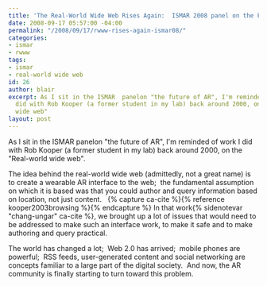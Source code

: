 ```yaml
---
title: 'The Real-World Wide Web Rises Again:  ISMAR 2008 panel on the Future of AR'
date: 2008-09-17 05:57:00 -04:00
permalink: "/2008/09/17/rwww-rises-again-ismar08/"
categories:
- ismar
- rwww
tags:
- ismar
- real-world wide web
id: 26
author: blair
excerpt: As I sit in the ISMAR  panelon "the future of AR", I'm reminded of work I
  did with Rob Kooper (a former student in my lab) back around 2000, on the "Real-world
  wide web"
layout: post
---
```


As I sit in the ISMAR  panelon "the future of AR", I'm reminded of work I did with Rob Kooper (a former student in my lab) back around 2000, on the "Real-world wide web".

The idea behind the real-world wide web (admittedly, not a great name) is to create a wearable AR interface to the web;  the fundamental assumption on which it is based was that you could author and query information based on location, not just content.  
{% capture ca-cite %}{% reference kooper2003browsing %}{% endcapture %}
In that work{% sidenotevar "chang-ungar" ca-cite %}, we brought up a lot of issues that would need to be addressed to make such an interface work, to make it safe and to make authoring and query practical.

The world has changed a lot;  Web 2.0 has arrived;  mobile phones are powerful;  RSS feeds, user-generated content and social networking are concepts familiar to a large part of the digital society.  And now, the AR community is finally starting to turn toward this problem.
